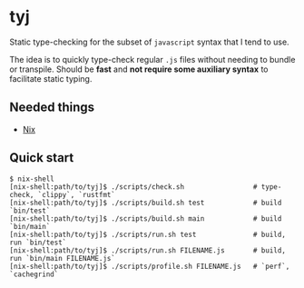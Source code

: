 # tyj

Static type-checking for the subset of `javascript` syntax that I tend to use.

The idea is to quickly type-check regular `.js` files without needing to bundle or transpile. Should be **fast** and **not require some auxiliary syntax** to facilitate static typing.

Needed things
---
*   [Nix](https://nixos.org/download.html)

Quick start
---
```
$ nix-shell
[nix-shell:path/to/tyj]$ ./scripts/check.sh                 # type-check, `clippy`, `rustfmt`
[nix-shell:path/to/tyj]$ ./scripts/build.sh test            # build `bin/test`
[nix-shell:path/to/tyj]$ ./scripts/build.sh main            # build `bin/main`
[nix-shell:path/to/tyj]$ ./scripts/run.sh test              # build, run `bin/test`
[nix-shell:path/to/tyj]$ ./scripts/run.sh FILENAME.js       # build, run `bin/main FILENAME.js`
[nix-shell:path/to/tyj]$ ./scripts/profile.sh FILENAME.js   # `perf`, `cachegrind`
```
